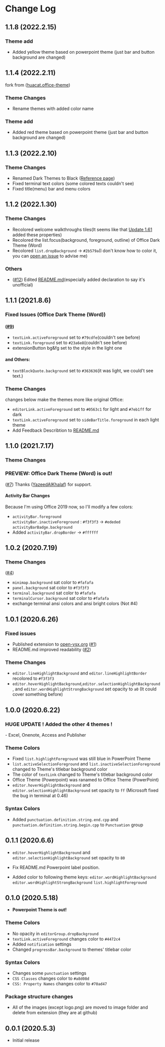 # Change Log
## 1.1.8 (2022.2.15)
### Theme add
- Added yellow theme based on powerpoint theme (just bar and button background are changed)
## 1.1.4 (2022.2.11)
fork from ([huacat.office-theme](https://github.com/huacat1017/huacat.office-theme))
### Theme Changes
- Rename themes with added color name
### Theme add
- Added red theme based on powerpoint theme (just bar and button background are changed)
## 1.1.3 (2022.2.10)
### Theme Changes
- Renamed Dark Themes to Black ([Reference page](https://support.microsoft.com/en-us/office/change-the-look-and-feel-of-office-63e65e1c-08d4-4dea-820e-335f54672310))
- Fixed terminal text colors (some colored texts couldn't see)
- Fixed title(menu) bar and menu colors

## 1.1.2 (2022.1.30)
### Theme Changes
- Recolored welcome walkthroughs tiles(It seems like that [Update 1.61](https://code.visualstudio.com/updates/v1_61) added these properties)
- Recolored the list.focus(background, foreground, outline) of Office Dark Theme (Word)
- Recolored `list.dropBackground` -> `#2b579a`(I don't know how to color it, you can [open an issue](https://github.com/huacat1017/huacat.office-theme/issues/new) to advise me)
### Others
- ([#12](https://github.com/huacat1017/huacat.office-theme/issues/12)) Edited [README.md](https://github.com/huacat1017/huacat.office-theme/blame/master/README.md)(especially added declaration to say it's unofficial)

## 1.1.1 (2021.8.6)
### Fixed Issues (Office Dark Theme (Word))
#### ([#9](https://github.com/huacat1017/huacat.office-theme/issues/9))
- `textLink.activeForeground` set to `#79cdfe`(couldn't see before)
- `textLink.foreground` set to `#23a6e8`(couldn't see before)
- extensionButton bg&fg set to the style in the light one
#### and Others:
- `textBlockQuote.background` set to `#363636`(it was light, we could't see text.)
### Theme Changes
changes below make the themes more like original Office:
- `editorLink.activeForeground` set to `#0563c1` for light and `#7eb1ff` for dark
- `textLink.activeForeground` set to `sideBarTitle.foreground` in each light theme
- Add Feedback Describtion to [README.md](https://github.com/huacat1017/huacat.office-theme/blame/master/README.md)

## 1.1.0 (2021.7.17)
### Theme Changes
### **PREVIEW: Office Dark Theme (Word) is out!**
([#7](https://github.com/huacat1017/huacat.office-theme/pull/7))
Thanks ([YazeedAlKhalaf](https://github.com/YazeedAlKhalaf)) for support.
#### Activity Bar Changes
Because I'm using Office 2019 now, so I'll modify a few colors:
- `activityBar.foreground`<br>
`activityBar.inactiveForeground` : `#f3f3f3` -> `#ededed`
`activityBarBadge.background`
- Added `activityBar.dropBorder` -> `#ffffff`

## 1.0.2 (2020.7.19)
### Theme Changes
([#4](https://github.com/huacat1017/huacat.office-theme/pull/4))
- `minimap.background` sat color to `#fafafa`
- `panel.background` sat color to `#f3f3f3`
- `terminal.background` sat color to `#fafafa`
- `terminalCursor.background` sat color to `#fafafa`
- exchange terminal ansi colors and ansi bright colors (Not #4)

## 1.0.1 (2020.6.26)
### Fixed issues
- Published extension to [open-vsx.org](https://open-vsx.org) ([#1](https://github.com/huacat1017/huacat.office-theme/issues/1))
- README.md improved readability ([#2](https://github.com/huacat1017/huacat.office-theme/pull/2))

### Theme Changes
- `editor.lineHighlightBackground` and `editor.lineHighlightBorder` recolored to `#f3f3f3`
- `editor.hoverHighlightBackground`,`editor.selectionHighlightBackground`, and `editor.wordHighlightStrongBackground`
set opacity to `a0` (It could cover something before) 

## 1.0.0 (2020.6.22)
### HUGE UPDATE \! Added the other 4 themes \!
\- Excel, Onenote, Access and Publisher

### Theme Colors
- Fixed `list.highlightForeground` was still blue in PowerPoint Theme
- `list.activeSelectionForeground` and `list.inactiveSelectionForeground` changed to Theme's titlebar background color
- The color of `textLink` changed to Theme's titlebar  background color
- Office Theme (Powerpoint) was ranamed to Office Theme (PowerPoint)
- `editor.hoverHighlightBackground` and `editor.selectionHighlightBackground` set opacity to `ff` (Microsoft fixed the bug in terminal at 0.46)

### Syntax Colors
- Added `punctuation.definition.string.end.cpp` and `punctuation.definition.string.begin.cpp`
to `Punctuation` group

## 0.1.1 (2020.6.6)
- `editor.hoverHighlightBackground` and `editor.selectionHighlightBackground` set opacity to `80`
- Fix README.md Powerpoint label position.

- Added color to following theme keys:
`editor.wordHighlightBackground`
`editor.wordHighlightStrongBackground`
`list.highlightForeground`

## 0.1.0 (2020.5.18)
- **Powerpoint Theme is out\!**

### Theme Colors
- No opacity in `editorGroup.dropBackground`
- `textLink.activeForeground` changes color to `#4472c4`
- Added `notification` settings
- Changed `progressBar.background` to themes' titlebar color

### Syntax Colors
- Changes some `punctuation` settings
- `CSS Classes` changes color to `#a8d08d`
- `CSS: Property Names` changes color to `#70ad47`

### Package structure changes
- All of the images (except logo.png) are moved to image folder and delete from extension (they are at github)

## 0.0.1 (2020.5.3)
- Initial release